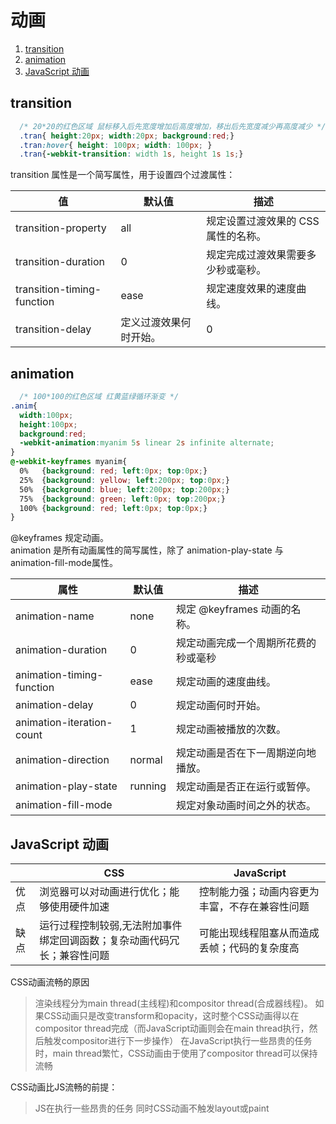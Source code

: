 # 动画

1. [transition](#transition)
2. [animation](#animation)
3. [JavaScript 动画](#JavaScript-动画)

## transition
```CSS
  /* 20*20的红色区域 鼠标移入后先宽度增加后高度增加，移出后先宽度减少再高度减少 */
  .tran{ height:20px; width:20px; background:red;} 
  .tran:hover{ height: 100px; width: 100px; } 
  .tran{-webkit-transition: width 1s, height 1s 1s;}
```
transition 属性是一个简写属性，用于设置四个过渡属性：

|值|默认值|描述|
|-|-|-|
|transition-property|all|规定设置过渡效果的 CSS 属性的名称。|
|transition-duration|0|规定完成过渡效果需要多少秒或毫秒。|
|transition-timing-function|ease|规定速度效果的速度曲线。|
|transition-delay|定义过渡效果何时开始。|0|

## animation
```CSS
  /* 100*100的红色区域 红黄蓝绿循环渐变 */
.anim{
  width:100px;
  height:100px;
  background:red;
  -webkit-animation:myanim 5s linear 2s infinite alternate;
}
@-webkit-keyframes myanim{
  0%   {background: red; left:0px; top:0px;}
  25%  {background: yellow; left:200px; top:0px;}
  50%  {background: blue; left:200px; top:200px;}
  75%  {background: green; left:0px; top:200px;}
  100% {background: red; left:0px; top:0px;}
}
```
@keyframes 规定动画。  
animation 是所有动画属性的简写属性，除了 animation-play-state 与 animation-fill-mode属性。

|属性|默认值 |描述|
|-|- |-|
|animation-name| none|规定 @keyframes 动画的名称。|
|animation-duration| 0|规定动画完成一个周期所花费的秒或毫秒|
|animation-timing-function|ease |规定动画的速度曲线。|
|animation-delay|0|规定动画何时开始。|
|animation-iteration-count| 1|规定动画被播放的次数。|
|animation-direction| normal|规定动画是否在下一周期逆向地播放。|
|animation-play-state| running|规定动画是否正在运行或暂停。|
|animation-fill-mode| |规定对象动画时间之外的状态。|

## JavaScript 动画
| |CSS |JavaScript|
|-|- |-|
|优点| 浏览器可以对动画进行优化；能够使用硬件加速|控制能力强；动画内容更为丰富，不存在兼容性问题|
|缺点| 运行过程控制较弱,无法附加事件绑定回调函数；复杂动画代码冗长；兼容性问题|可能出现线程阻塞从而造成丢帧；代码的复杂度高|
CSS动画流畅的原因
>渲染线程分为main thread(主线程)和compositor thread(合成器线程)。
>如果CSS动画只是改变transform和opacity，这时整个CSS动画得以在compositor thread完成（而JavaScript动画则会在main thread执行，然后触发compositor进行下一步操作）
>在JavaScript执行一些昂贵的任务时，main thread繁忙，CSS动画由于使用了compositor thread可以保持流畅

CSS动画比JS流畅的前提：
>JS在执行一些昂贵的任务
>同时CSS动画不触发layout或paint